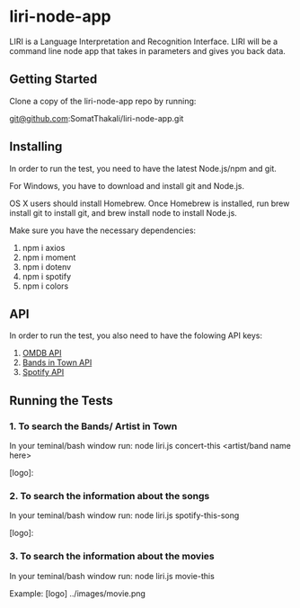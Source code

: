 # liri-node-app

LIRI is a Language Interpretation and Recognition Interface. LIRI will be a command line node app that takes in parameters and gives you back data.

## Getting Started

Clone a copy of the liri-node-app repo by running:

git@github.com:SomatThakali/liri-node-app.git

## Installing

In order to run the test, you need to have the latest Node.js/npm and git.

For Windows, you have to download and install git and Node.js.

OS X users should install Homebrew. Once Homebrew is installed, run brew install git to install git, and brew install node to install Node.js.

Make sure you have the necessary dependencies:

1. npm i axios
2. npm i moment
3. npm i dotenv
4. npm i spotify
5. npm i colors

## API

In order to run the test, you also need to have the folowing API keys:

1. [OMDB API](http://www.omdbapi.com/)
2. [Bands in Town API](http://www.artists.bandsintown.com/bandsintown-api)
3. [Spotify API](https://developer.spotify.com/documentation/web-api/)

## Running the Tests

### 1. To search the Bands/ Artist in Town

In your teminal/bash window run: node liri.js concert-this <artist/band name here>

[logo]:

### 2. To search the information about the songs

In your teminal/bash window run: node liri.js spotify-this-song <song name here>

[logo]:

### 3. To search the information about the movies

In your teminal/bash window run: node liri.js movie-this <movie name here>

Example:
[logo] ../images/movie.png
